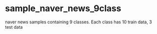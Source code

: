 # sample_naver_news_9class
naver news samples containing 9 classes.
Each class has 10 train data, 3 test data
